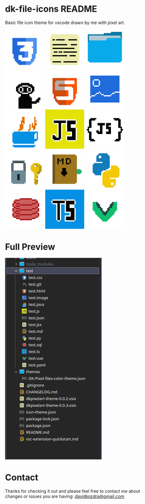 # dk-file-icons README


Basic file icon theme for vscode drawn by me with pixel art. 


![alt text](icons/css.png) ![alt text](icons/file.png) ![alt text](icons/folder.png) ![alt text](icons/git.png) ![alt text](icons/html.png) ![alt text](icons/Image.png) ![alt text](icons/Java.png) ![alt text](icons/JavaScript.png) ![alt text](icons/json.png) ![alt text](icons/key.png) ![alt text](icons/markdown.png) ![alt text](icons/Python.png) ![alt text](icons/sql.png) ![alt text](icons/TypeScript.png) ![alt text](icons/Vue.png)


# Full Preview 

![alt text](image.png)

# Contact

Thanks for checking it out and please feel free to contact me about changes or issues you are having: davidkozdra@gmail.com